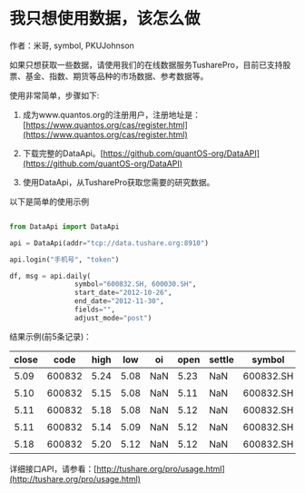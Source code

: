 # 我只想使用数据，该怎么做

作者：米哥, symbol, PKUJohnson

如果只想获取一些数据，请使用我们的在线数据服务TusharePro，目前已支持股票、基金、指数、期货等品种的市场数据、参考数据等。

使用非常简单，步骤如下:

1. 成为www.quantos.org的注册用户，注册地址是：[https://www.quantos.org/cas/register.html](https://www.quantos.org/cas/register.html)

2. 下载完整的DataApi。[https://github.com/quantOS-org/DataAPI](https://github.com/quantOS-org/DataAPI)

3. 使用DataApi，从TusharePro获取您需要的研究数据。

以下是简单的使用示例

```python

from DataApi import DataApi

api = DataApi(addr="tcp://data.tushare.org:8910")

api.login("手机号", "token") 

df, msg = api.daily(
                symbol="600832.SH, 600030.SH", 
                start_date="2012-10-26",
                end_date="2012-11-30", 
                fields="", 
                adjust_mode="post")
```
结果示例(前5条记录)：


|close | code | high    | low   | oi    | open  | settle    | symbol    |trade_date |trade_status   |turnover   |volume |vwap|
| --- | --- | --- |--- |--- |--- |--- |--- |--- |--- |--- |--- |--- |
|5.09|  600832| 5.24|   5.08|   NaN |5.23   |NaN    |600832.SH| 20121026    |交易 |2.779057e+07|  5381800 | 5.16|
|5.10|  600832| 5.15|   5.08|   NaN |5.11   |NaN    |600832.SH| 20121029    |交易 |1.320333e+07|  2582557 | 5.11|
|5.11|  600832| 5.18|   5.08|   NaN |5.12   |NaN    |600832.SH| 20121030    |交易 |1.622705e+07|  3170615 | 5.12|
|5.11|  600832| 5.14|   5.09|   NaN |5.12   |NaN    |600832.SH| 20121031    |交易 |1.072007e+07|  2097770 | 5.11|
|5.18|  600832| 5.20|   5.12|   NaN |5.12   |NaN    |600832.SH| 20121101    |交易 |1.972100e+07|  3814712 | 5.17|

详细接口API，请参看：[http://tushare.org/pro/usage.html](http://tushare.org/pro/usage.html)

